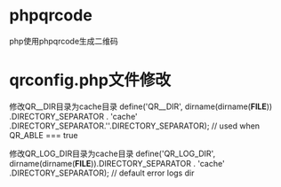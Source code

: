 # phpqrcode
php使用phpqrcode生成二维码

# qrconfig.php文件修改
修改QR__DIR目录为cache目录
define('QR__DIR', dirname(dirname(__FILE__)) .DIRECTORY_SEPARATOR . 'cache' .DIRECTORY_SEPARATOR.''.DIRECTORY_SEPARATOR);  // used when QR_ABLE === true

修改QR_LOG_DIR目录为cache目录
define('QR_LOG_DIR', dirname(dirname(__FILE__)).DIRECTORY_SEPARATOR . 'cache' .DIRECTORY_SEPARATOR);                       // default error logs dir



